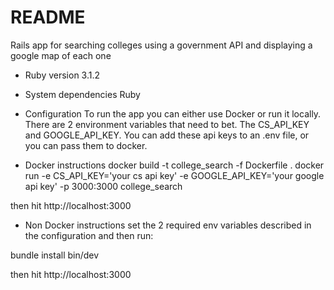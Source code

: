 # README

Rails app for searching colleges using a government API and
displaying a google map of each one

* Ruby version
3.1.2

* System dependencies
Ruby

* Configuration
To run the app you can either use Docker or run it locally. There are 2 environment variables that need to bet. The CS_API_KEY and GOOGLE_API_KEY. You can add these api keys
to an .env file, or you can pass them to docker.

* Docker instructions
docker build -t college_search -f Dockerfile .
docker run -e CS_API_KEY='your cs api key' -e GOOGLE_API_KEY='your google api key' -p 3000:3000 college_search 

then hit http://localhost:3000

* Non Docker instructions
set the 2 required env variables described in the configuration and then run:

bundle install
bin/dev

then hit http://localhost:3000